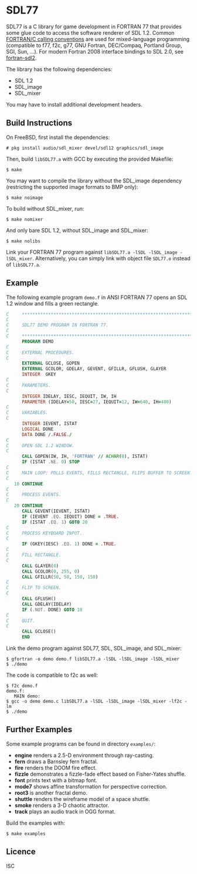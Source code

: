 # SDL77
SDL77 is a C library for game development in FORTRAN 77 that provides
some glue code to access the software renderer of SDL 1.2. Common
[FORTRAN/C calling conventions](https://www.math.utah.edu/software/c-with-fortran.html)
are used for mixed-language programming (compatible to f77, f2c, g77,
GNU Fortran, DEC/Compaq, Portland Group, SGI, Sun, …). For modern
Fortran 2008 interface bindings to SDL 2.0, see
[fortran-sdl2](https://github.com/interkosmos/fortran-sdl2).

The library has the following dependencies:

* SDL 1.2
* SDL_image
* SDL_mixer

You may have to install additional development headers.

## Build Instructions
On FreeBSD, first install the dependencies:

```
# pkg install audio/sdl_mixer devel/sdl12 graphics/sdl_image
```

Then, build `libSDL77.a` with GCC by executing the provided Makefile:

```
$ make
```

You may want to compile the library without the SDL_image dependency
(restricting the supported image formats to BMP only):

```
$ make noimage
```

To build without SDL_mixer, run:

```
$ make nomixer
```

And only bare SDL 1.2, without SDL_image and SDL_mixer:

```
$ make nolibs
```

Link your FORTRAN 77 program against `libSDL77.a -lSDL -lSDL_image -lSDL_mixer`.
Alternatively, you can simply link with object file `SDL77.o` instead of
`libSDL77.a`.

## Example
The following example program `demo.f` in ANSI FORTRAN 77 opens an SDL
1.2 window and fills a green rectangle.

```fortran
C     ******************************************************************
C
C     SDL77 DEMO PROGRAM IN FORTRAN 77.
C
C     ******************************************************************
      PROGRAM DEMO
C
C     EXTERNAL PROCEDURES.
C
      EXTERNAL GCLOSE, GOPEN
      EXTERNAL GCOLOR, GDELAY, GEVENT, GFILLR, GFLUSH, GLAYER
      INTEGER  GKEY
C
C     PARAMETERS.
C
      INTEGER IDELAY, IESC, IEQUIT, IW, IH
      PARAMETER (IDELAY=50, IESC=27, IEQUIT=12, IW=640, IH=480)
C
C     VARIABLES.
C
      INTEGER IEVENT, ISTAT
      LOGICAL DONE
      DATA DONE /.FALSE./
C
C     OPEN SDL 1.2 WINDOW.
C
      CALL GOPEN(IW, IH, 'FORTRAN' // ACHAR(0), ISTAT)
      IF (ISTAT .NE. 0) STOP
C
C     MAIN LOOP: POLLS EVENTS, FILLS RECTANGLE, FLIPS BUFFER TO SCREEN.
C
   10 CONTINUE
C
C     PROCESS EVENTS.
C
   20 CONTINUE
      CALL GEVENT(IEVENT, ISTAT)
      IF (IEVENT .EQ. IEQUIT) DONE = .TRUE.
      IF (ISTAT .EQ. 1) GOTO 20
C
C     PROCESS KEYBOARD INPUT.
C
      IF (GKEY(IESC) .EQ. 1) DONE = .TRUE.
C
C     FILL RECTANGLE.
C
      CALL GLAYER(0)
      CALL GCOLOR(0, 255, 0)
      CALL GFILLR(50, 50, 150, 150)
C
C     FLIP TO SCREEN.
C
      CALL GFLUSH()
      CALL GDELAY(IDELAY)
      IF (.NOT. DONE) GOTO 10
C
C     QUIT.
C
      CALL GCLOSE()
      END
```

Link the demo program against SDL77, SDL, SDL_image, and SDL_mixer:

```
$ gfortran -o demo demo.f libSDL77.a -lSDL -lSDL_image -lSDL_mixer
$ ./demo
```

The code is compatible to f2c as well:

```
$ f2c demo.f
demo.f:
   MAIN demo:
$ gcc -o demo demo.c libSDL77.a -lSDL -lSDL_image -lSDL_mixer -lf2c -lm
$ ./demo
```

## Further Examples
Some example programs can be found in directory `examples/`:

* **engine** renders a 2.5-D environment through ray-casting.
* **fern** draws a Barnsley fern fractal.
* **fire** renders the DOOM fire effect.
* **fizzle** demonstrates a fizzle-fade effect based on Fisher-Yates shuffle.
* **font** prints text with a bitmap font.
* **mode7** shows affine transformation for perspective correction.
* **root3** is another fractal demo.
* **shuttle** renders the wireframe model of a space shuttle.
* **smoke** renders a 3-D chaotic attractor.
* **track** plays an audio track in OGG format.

Build the examples with:

```
$ make examples
```

## Licence
ISC
